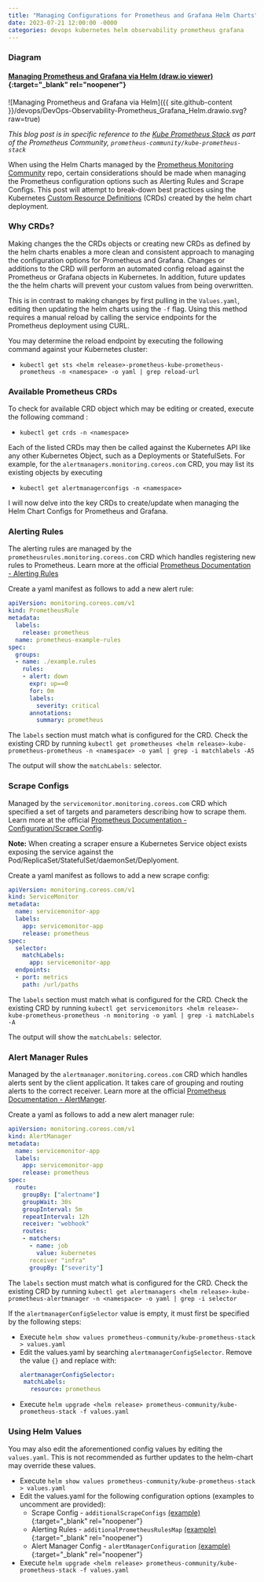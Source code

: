 ```yaml
---
title: "Managing Configurations for Prometheus and Grafana Helm Charts"
date: 2023-07-21 12:00:00 -0000
categories: devops kubernetes helm observability prometheus grafana
---
```


### Diagram

#### [Managing Prometheus and Grafana via Helm (draw.io viewer)](https://app.diagrams.net/?tags=%7B%7D&lightbox=1&highlight=0000ff&edit=_blank&layers=1&nav=1&title=DevOps-Observability-Prometheus_Grafana_Helm.drawio#Uhttps%3A%2F%2Fraw.githubusercontent.com%2FAdam-Lechnos%2Fdiagrams-charts%2Fmain%2Fdevops%2FDevOps-Observability-Prometheus_Grafana_Helm.drawio){:target="_blank" rel="noopener"}

![Managing Prometheus and Grafana via Helm]({{ site.github-content }}/devops/DevOps-Observability-Prometheus_Grafana_Helm.drawio.svg?raw=true)

*This blog post is in specific reference to the [Kube Prometheus Stack](https://artifacthub.io/packages/helm/prometheus-community/kube-prometheus-stack) as part of the Prometheus Community, `prometheus-community/kube-prometheus-stack`*

When using the Helm Charts managed by the [Prometheus Monitoring Community](https://github.com/prometheus-community) repo, certain considerations should be made when managing the Prometheus configuration options such as Alerting Rules and Scrape Configs. This post will attempt to break-down best practices using the Kubernetes [Custom Resource Definitions](https://kubernetes.io/docs/concepts/extend-kubernetes/api-extension/custom-resources/) (CRDs) created by the helm chart deployment.

### Why CRDs?

Making changes the the CRDs objects or creating new CRDs as defined by the helm charts enables a more clean and consistent approach to managing the configuration options for Prometheus and Grafana. Changes or additions to the CRD will perform an automated config reload against the Prometheus or Grafana objects in Kubernetes. In addition, future updates the the helm charts will prevent your custom values from being overwritten.

This is in contrast to making changes by first pulling in the `Values.yaml`, editing then updating the helm charts using the `-f` flag. Using this method requires a manual reload by calling the service endpoints for the Prometheus deployment using CURL.

You may determine the reload endpoint by executing the following command against your Kubernetes cluster:
 * `kubectl get sts <helm release>-prometheus-kube-prometheus-prometheus -n <namespace> -o yaml | grep reload-url`

### Available Prometheus CRDs

To check for available CRD object which may be editing or created, execute the following command :
* `kubectl get crds -n <namespace>`

Each of the listed CRDs may then be called against the Kubernetes API like any other Kubernetes Object, such as a Deployments or StatefulSets. For example, for the `alertmanagers.monitoring.coreos.com` CRD, you may list its existing objects by executing
* `kubectl get alertmanagerconfigs -n <namespace>`

I will now delve into the key CRDs to create/update when managing the Helm Chart Configs for Prometheus and Grafana.

### Alerting Rules

The alerting rules are managed by the `prometheusrules.monitoring.coreos.com` CRD which handles registering new rules to Prometheus. Learn more at the official [Prometheus Documentation - Alerting Rules](https://prometheus.io/docs/prometheus/latest/configuration/alerting_rules/)

Create a yaml manifest as follows to add a new alert rule:

``` yaml
apiVersion: monitoring.coreos.com/v1
kind: PrometheusRule
metadata:
  labels:
    release: prometheus
  name: prometheus-example-rules
spec:
  groups:
  - name: ./example.rules
    rules:
    - alert: down
      expr: up==0
      for: 0m
      labels:
        severity: critical
      annotations:
        summary: prometheus
```
The `labels` section must match what is configured for the CRD. Check the existing CRD by running `kubectl get prometheuses <helm release>-kube-prometheus-prometheus -n <namespace> -o yaml | grep -i matchlabels -A5`

The output will show the `matchLabels:` selector.

### Scrape Configs

Managed by the `servicemonitor.monitoring.coreos.com` CRD which specified a set of targets and parameters describing how to scrape them. Learn more at the official [Prometheus Documentation - Configuration/Scrape Config](https://prometheus.io/docs/prometheus/latest/configuration/configuration/#scrape_config).

**Note:** When creating a scraper ensure a Kubernetes Service object exists exposing the service against the Pod/ReplicaSet/StatefulSet/daemonSet/Deplyoment.

Create a yaml manifest as follows to add a new scrape config:

``` yaml
apiVersion: monitoring.coreos.com/v1
kind: ServiceMonitor
metadata:
  name: servicemonitor-app
  labels:
    app: servicemonitor-app
    release: prometheus
spec:
  selector:
    matchLabels:
      app: servicemonitor-app
  endpoints:
  - port: metrics
    path: /url/paths
```

The `labels` section must match what is configured for the CRD. Check the existing CRD by running `kubectl get servicemonitors <helm release>-kube-prometheus-prometheus -n monitoring -o yaml | grep -i matchLabels -A`

The output will show the `matchLabels:` selector.

### Alert Manager Rules

Managed by the `alertmanager.monitoring.coreos.com` CRD which handles alerts sent by the client application. It takes care of grouping and routing alerts to the correct receiver. Learn more at the official [Prometheus Documentation - AlertManger](https://prometheus.io/docs/alerting/latest/alertmanager/).

Create a yaml as follows to add a new alert manager rule:

``` yaml
apiVersion: monitoring.coreos.com/v1
kind: AlertManager
metadata:
  name: servicemonitor-app
  labels:
    app: servicemonitor-app
    release: prometheus
spec:
  route:
    groupBy: ["alertname"]
    groupWait: 30s
    groupInterval: 5m
    repeatInterval: 12h
    receiver: "webhook"
    routes:
    - matchers:
      - name: job
        value: kubernetes
      receiver "infra"
      groupBy: ["severity"]
```

The `labels` section must match what is configured for the CRD. Check the existing CRD by running `kubectl get alertmanagers <helm release>-kube-prometheus-alertmanager -n <namespace> -o yaml | grep -i selector`

If the `alertmanagerConfigSelector` value is empty, it must first be specified by the following steps:
  * Execute `helm show values prometheus-community/kube-prometheus-stack > values.yaml`
  * Edit the values.yaml by searching `alertmanagerConfigSelector`. Remove the value `{}` and replace with:
     ``` yaml
     alertmanagerConfigSelector:
      matchLabels:
        resource: prometheus
     ```
  * Execute `helm upgrade <helm release> prometheus-community/kube-prometheus-stack -f values.yaml`

### Using Helm Values

You may also edit the aforementioned config values by editing the `values.yaml`. This is not recommended as further updates to the helm-chart may override these values.

* Execute `helm show values prometheus-community/kube-prometheus-stack > values.yaml`
* Edit the values.yaml for the following configuration options (examples to uncomment are provided):
  * Scrape Config - `additionalScrapeConfigs` [(example)](https://github.com/prometheus-community/helm-charts/blob/main/charts/kube-prometheus-stack/values.yaml#L3812){:target="_blank" rel="noopener"}
  * Alerting Rules - `additionalPrometheusRulesMap` [(example)](https://github.com/prometheus-community/helm-charts/blob/main/charts/kube-prometheus-stack/values.yaml#L194){:target="_blank" rel="noopener"}
  * Alert Manager Config - `alertManagerConfiguration` [(example)](https://github.com/prometheus-community/helm-charts/blob/main/charts/kube-prometheus-stack/values.yaml#L726){:target="_blank" rel="noopener"}
* Execute `helm upgrade <helm release> prometheus-community/kube-prometheus-stack -f values.yaml`
